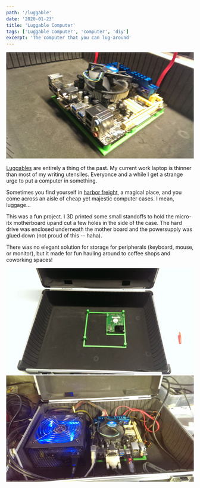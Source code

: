 ```yaml
---
path: '/luggable'
date: '2020-01-23'
title: 'Luggable Computer'
tags: ['Luggable Computer', 'computer', 'diy']
excerpt: 'The computer that you can lug-around'
---
```


![luggable3 pc](./images/luggable3.jpg)

[Luggables](https://en.wikipedia.org/wiki/Portable_computer) are entirely a thing of the past. My current work laptop is thinner than most of my writing utensiles. Everyonce and a while I get a strange urge to put a computer in something.

Sometimes you find yourself in [harbor freight](https://www.harborfreight.com/), a magical place, and you come across an aisle of cheap yet majestic computer cases. I mean, luggage...

This was a fun project. I 3D printed some small standoffs to hold the micro-itx motherboard upand cut a few holes in the side of the case. The hard drive was enclosed underneath the mother board and the powersupply was glued down (not proud of this -- haha).

There was no elegant solution for storage for peripherals (keyboard, mouse, or monitor), but it made for fun hauling around to coffee shops and coworking spaces!

![luggable pc](./images/luggable.jpg)
![luggable2 pc](./images/luggable2.jpg)
